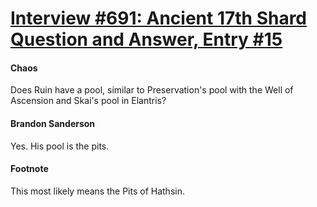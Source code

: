 # [Interview #691: Ancient 17th Shard Question and Answer, Entry #15](https://www.theoryland.com/intvmain.php?i=691#15)

#### Chaos

Does Ruin have a pool, similar to Preservation's pool with the Well of Ascension and Skai's pool in Elantris?

#### Brandon Sanderson

Yes. His pool is the pits.

#### Footnote

This most likely means the Pits of Hathsin.

